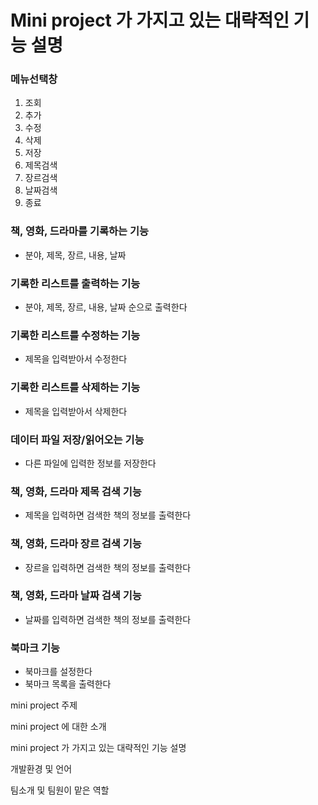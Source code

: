 Mini project 가 가지고 있는 대략적인 기능 설명
======================================

### 메뉴선택창

1. 조회
2. 추가
3. 수정
4. 삭제
5. 저장
6. 제목검색
7. 장르검색
8. 날짜검색
0. 종료

### 책, 영화, 드라마를 기록하는 기능

* 분야, 제목, 장르, 내용, 날짜 

### 기록한 리스트를 출력하는 기능

* 분야, 제목, 장르, 내용, 날짜 순으로 출력한다 

### 기록한 리스트를 수정하는 기능

* 제목을 입력받아서 수정한다

### 기록한 리스트를 삭제하는 기능

* 제목을 입력받아서 삭제한다

### 데이터 파일 저장/읽어오는 기능

* 다른 파일에 입력한 정보를 저장한다

### 책, 영화, 드라마 제목 검색 기능

* 제목을 입력하면 검색한 책의 정보를 출력한다

### 책, 영화, 드라마 장르 검색 기능

* 장르을 입력하면 검색한 책의 정보를 출력한다

### 책, 영화, 드라마 날짜 검색 기능

* 날짜를 입력하면 검색한 책의 정보를 출력한다

### 북마크 기능

* 북마크를 설정한다
* 북마크 목록을 출력한다

mini project 주제

mini project 에 대한 소개

mini project 가 가지고 있는 대략적인 기능 설명

개발환경 및 언어

팀소개 및 팀원이 맡은 역할

